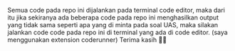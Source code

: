 Semua code pada repo ini dijalankan pada terminal code editor, maka dari itu jika sekiranya ada beberapa code pada repo ini menghasilkan output yang tidak sama seperti apa yang
di minta pada soal UAS, maka silakan jalankan code code pada repo ini di terminal yang ada di code editor. (saya menggunakan extension coderunner)
Terima kasih 🙏🏻
